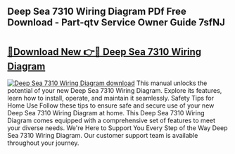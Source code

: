 ## Deep Sea 7310 Wiring Diagram PDf Free Download - Part-qtv Service Owner Guide 7sfNJ

# <h2><a href="http://dfifvc.blite.top/?on=Deep+Sea+7310+Wiring+Diagram">🔗Download New 👉🔴 Deep Sea 7310 Wiring Diagram</a></h2>

[![Deep Sea 7310 Wiring Diagram download](https://i.imgur.com/lujVjoI.png)](http://dfifvc.blite.top/?on=Deep+Sea+7310+Wiring+Diagram)
This manual unlocks the potential of your new Deep Sea 7310 Wiring Diagram. Explore its features, learn how to install, operate, and maintain it seamlessly. Safety Tips for Home Use Follow these tips to ensure safe and secure use of your new Deep Sea 7310 Wiring Diagram at home. This Deep Sea 7310 Wiring Diagram comes equipped with a comprehensive set of features to meet your diverse needs. We're Here to Support You Every Step of the Way Deep Sea 7310 Wiring Diagram. Our customer support team is available throughout your journey.
